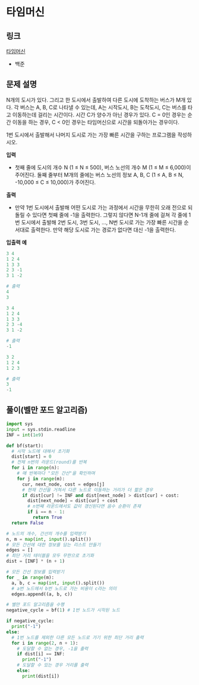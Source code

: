 # 타임머신

## 링크

[타임머신](https://www.acmicpc.net/problem/11657)

- 백준

## 문제 설명

N개의 도시가 있다. 그리고 한 도시에서 출발하여 다른 도시에 도착하는 버스가 M개 있다. 각 버스는 A, B, C로 나타낼 수 있는데, A는 시작도시, B는 도착도시, C는 버스를 타고 이동하는데 걸리는 시간이다. 시간 C가 양수가 아닌 경우가 있다. C = 0인 경우는 순간 이동을 하는 경우, C < 0인 경우는 타임머신으로 시간을 되돌아가는 경우이다.

1번 도시에서 출발해서 나머지 도시로 가는 가장 빠른 시간을 구하는 프로그램을 작성하시오.

**입력**

- 첫째 줄에 도시의 개수 N (1 ≤ N ≤ 500), 버스 노선의 개수 M (1 ≤ M ≤ 6,000)이 주어진다. 둘째 줄부터 M개의 줄에는 버스 노선의 정보 A, B, C (1 ≤ A, B ≤ N, -10,000 ≤ C ≤ 10,000)가 주어진다.

**출력**

- 만약 1번 도시에서 출발해 어떤 도시로 가는 과정에서 시간을 무한히 오래 전으로 되돌릴 수 있다면 첫째 줄에 -1을 출력한다. 그렇지 않다면 N-1개 줄에 걸쳐 각 줄에 1번 도시에서 출발해 2번 도시, 3번 도시, ..., N번 도시로 가는 가장 빠른 시간을 순서대로 출력한다. 만약 해당 도시로 가는 경로가 없다면 대신 -1을 출력한다.

**입출력 예**

```python
3 4
1 2 4
1 3 3
2 3 -1
3 1 -2

# 출력
4
3
```

```python
3 4
1 2 4
1 3 3
2 3 -4
3 1 -2

# 출력
-1
```

```python
3 2
1 2 4
1 2 3

# 출력
3
-1
```

## 풀이(벨만 포드 알고리즘)

```python
import sys
input = sys.stdin.readline
INF = int(1e9)

def bf(start):
  # 시작 노드에 대해서 초기화
  dist[start] = 0
  # 전체 n번의 라운드(round)를 반복
  for i in range(n):
    # 매 반복마다 "모든 간선"을 확인하며
    for j in range(m):
      cur, next_node, cost = edges[j]
      # 현재 간선을 거쳐서 다른 노드로 이동하는 거리가 더 짧은 경우
      if dist[cur] != INF and dist[next_node] > dist[cur] + cost:
        dist[next_node] = dist[cur] + cost
        # n번째 라운드에서도 값이 갱신된다면 음수 순환이 존재
        if i == n - 1:
          return True
  return False

# 노드의 개수, 간선의 개수를 입력받기
n, m = map(int, input().split())
# 모든 간선에 대한 정보를 담는 리스트 만들기
edges = []
# 최단 거리 테이블을 모두 무한으로 초기화
dist = [INF] * (n + 1)

# 모든 간선 정보를 입력받기
for _ in range(m):
  a, b, c = map(int, input().split())
  # a번 노드에서 b번 노드로 가는 비용이 c라는 의미
  edges.append((a, b, c))

# 벨만 포드 알고리즘을 수행
negative_cycle = bf(1) # 1번 노드가 시작된 노드

if negative_cycle:
  print("-1")
else:
  # 1번 노드를 제외한 다른 모든 노드로 가기 위한 최단 거리 출력
  for i in range(2, n + 1):
    # 도달할 수 없는 경우, -1을 출력
    if dist[i] == INF:
      print("-1")
    # 도달할 수 있는 경우 거리를 출력
    else:
      print(dist[i])
```

